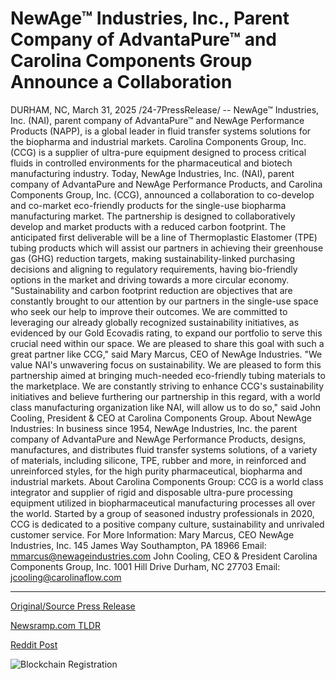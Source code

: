 # NewAge™ Industries, Inc., Parent Company of AdvantaPure™ and Carolina Components Group Announce a Collaboration

DURHAM, NC, March 31, 2025 /24-7PressRelease/ -- NewAge™ Industries, Inc. (NAI), parent company of AdvantaPure™ and NewAge Performance Products (NAPP), is a global leader in fluid transfer systems solutions for the biopharma and industrial markets.  Carolina Components Group, Inc. (CCG) is a supplier of ultra-pure equipment designed to process critical fluids in controlled environments for the pharmaceutical and biotech manufacturing industry.  Today, NewAge Industries, Inc. (NAI), parent company of AdvantaPure and NewAge Performance Products, and Carolina Components Group, Inc. (CCG), announced a collaboration to co-develop and co-market eco-friendly products for the single-use biopharma manufacturing market. The partnership is designed to collaboratively develop and market products with a reduced carbon footprint. The anticipated first deliverable will be a line of Thermoplastic Elastomer (TPE) tubing products which will assist our partners in achieving their greenhouse gas (GHG) reduction targets, making sustainability-linked purchasing decisions and aligning to regulatory requirements, having bio-friendly options in the market and driving towards a more circular economy.  "Sustainability and carbon footprint reduction are objectives that are constantly brought to our attention by our partners in the single-use space who seek our help to improve their outcomes. We are committed to leveraging our already globally recognized sustainability initiatives, as evidenced by our Gold Ecovadis rating, to expand our portfolio to serve this crucial need within our space. We are pleased to share this goal with such a great partner like CCG," said Mary Marcus, CEO of NewAge Industries.  "We value NAI's unwavering focus on sustainability. We are pleased to form this partnership aimed at bringing much-needed eco-friendly tubing materials to the marketplace. We are constantly striving to enhance CCG's sustainability initiatives and believe furthering our partnership in this regard, with a world class manufacturing organization like NAI, will allow us to do so," said John Cooling, President & CEO at Carolina Components Group.  About NewAge Industries: In business since 1954, NewAge Industries, Inc. the parent company of AdvantaPure and NewAge Performance Products, designs, manufactures, and distributes fluid transfer systems solutions, of a variety of materials, including silicone, TPE, rubber and more, in reinforced and unreinforced styles, for the high purity pharmaceutical, biopharma and industrial markets.  About Carolina Components Group: CCG is a world class integrator and supplier of rigid and disposable ultra-pure processing equipment utilized in biopharmaceutical manufacturing processes all over the world. Started by a group of seasoned industry professionals in 2020, CCG is dedicated to a positive company culture, sustainability and unrivaled customer service.  For More Information: Mary Marcus, CEO NewAge Industries, Inc.  145 James Way Southampton, PA 18966 Email: mmarcus@newageindustries.com  John Cooling, CEO & President Carolina Components Group, Inc. 1001 Hill Drive Durham, NC 27703 Email: jcooling@carolinaflow.com 

---

[Original/Source Press Release](https://www.24-7pressrelease.com/press-release/520932/newage-industries-inc-parent-company-of-advantapure-and-carolina-components-group-announce-a-collaboration)
                    

[Newsramp.com TLDR](https://newsramp.com/curated-news/newage-industries-and-carolina-components-group-collaborate-on-eco-friendly-biopharma-products/5fc75ecdd07c9cfc0005158ca73e04e3) 

 



[Reddit Post](https://www.reddit.com/r/Energy_Climate_News/comments/1jnxkhw/newage_industries_and_carolina_components_group/) 



![Blockchain Registration](https://cdn.newsramp.app/24-7PressRelease/qrcode/253/31/plum_xG9.webp)